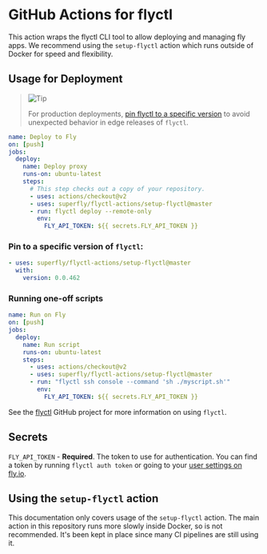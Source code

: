 # GitHub Actions for flyctl

This action wraps the flyctl CLI tool to allow deploying and managing fly apps. We recommend using the `setup-flyctl` action which runs outside of Docker for speed and flexibility.
## Usage for Deployment

> <picture>
>   <source media="(prefers-color-scheme: light)" srcset="https://github.com/Mqxx/GitHub-Markdown/blob/main/blockquotes/badge/light-theme/tip.svg">
>   <img alt="Tip" src="https://github.com/Mqxx/GitHub-Markdown/blob/main/blockquotes/badge/dark-theme/tip.svg">
> </picture><br>
>
> For production deployments, [pin flyctl to a specific version][pinning] to avoid unexpected behavior in edge releases of `flyctl`.

[pinning]: #pin-to-a-specific-fly-version

```yaml
name: Deploy to Fly
on: [push]
jobs:
  deploy:
    name: Deploy proxy
    runs-on: ubuntu-latest
    steps:
      # This step checks out a copy of your repository.
      - uses: actions/checkout@v2
      - uses: superfly/flyctl-actions/setup-flyctl@master
      - run: flyctl deploy --remote-only
        env:
          FLY_API_TOKEN: ${{ secrets.FLY_API_TOKEN }}
```

### Pin to a specific version of `flyctl`:

```yaml
- uses: superfly/flyctl-actions/setup-flyctl@master
  with:
    version: 0.0.462
```
### Running one-off scripts

```yaml
name: Run on Fly
on: [push]
jobs:
  deploy:
    name: Run script
    runs-on: ubuntu-latest
    steps:
      - uses: actions/checkout@v2
      - uses: superfly/flyctl-actions/setup-flyctl@master
      - run: "flyctl ssh console --command 'sh ./myscript.sh'"
        env:
          FLY_API_TOKEN: ${{ secrets.FLY_API_TOKEN }}
```

See the [flyctl](https://github.com/superfly/flyctl) GitHub project for more information on using `flyctl`.

## Secrets

`FLY_API_TOKEN` - **Required**. The token to use for authentication. You can find a token by running `flyctl auth token` or going to your [user settings on fly.io](https://fly.io/user/personal_access_tokens).

## Using the `setup-flyctl` action

This documentation only covers usage of the `setup-flyctl` action. The main action in this repository runs more slowly inside Docker, so is not recommended. It's been kept in place since many CI pipelines are still using it.

